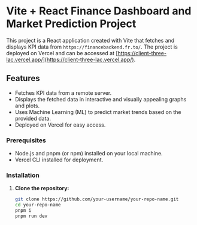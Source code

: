 # Vite + React Finance Dashboard and Market Prediction Project

This project is a React application created with Vite that fetches and displays KPI data from `https://financebackend.fr.to/`. The project is deployed on Vercel and can be accessed at [https://client-three-lac.vercel.app/](https://client-three-lac.vercel.app/).

## Features

- Fetches KPI data from a remote server.
- Displays the fetched data in interactive and visually appealing graphs and plots.
- Uses Machine Learning (ML) to predict market trends based on the provided data.
- Deployed on Vercel for easy access.

### Prerequisites

- Node.js and pnpm (or npm) installed on your local machine.
- Vercel CLI installed for deployment.

### Installation

1. **Clone the repository:**

   ```sh
   git clone https://github.com/your-username/your-repo-name.git
   cd your-repo-name
   pnpm i
   pnpm run dev
